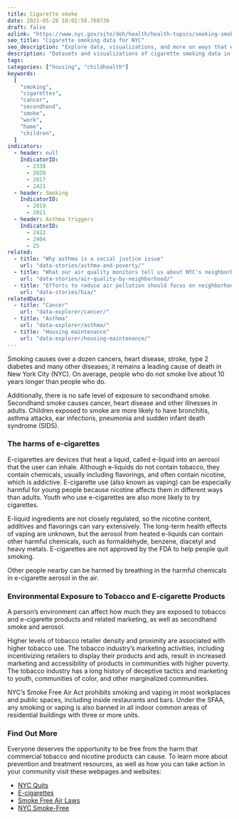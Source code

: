 ```yaml
---
title: Cigarette smoke
date: 2021-05-28 18:02:58.768736
draft: false
azlink: "https://www.nyc.gov/site/doh/health/health-topics/smoking-smoke-free-housing.page"
seo_title: "Cigarette smoking data for NYC"
seo_description: "Explore data, visualizations, and more on ways that environments shape health in New York City's neighborhoods."
description: "Datasets and visualizations of cigarette smoking data in NYC."
tags:
categories: ["housing", "childhealth"]
keywords:
  [
    "smoking",
    "cigarettes",
    "cancer",
    "secondhand",
    "smoke",
    "work",
    "home",
    "children",
  ]
indicators:
  - header: null
    IndicatorID:
      - 2338
      - 2020
      - 2017
      - 2421
  - header: Smoking
    IndicatorID:
      - 2019
      - 2021
  - header: Asthma triggers
    IndicatorID:
      - 2422
      - 2404
      - 25
related:
  - title: "Why asthma is a social justice issue"
    url: "data-stories/asthma-and-poverty/"
  - title: "What our air quality monitors tell us about NYC's neighborhoods"
    url: "data-stories/air-quality-by-neighborhood/"
  - title: "Efforts to reduce air pollution should focus on neighborhoods with the worst health impacts"
    url: "data-stories/hia/"
relatedData:
  - title: "Cancer"
    url: "data-explorer/cancer/"
  - title: "Asthma"
    url: "data-explorer/asthma/"
  - title: "Housing maintenance"
    url: "data-explorer/housing-maintenance/"
---
```


Smoking causes over a dozen cancers, heart disease, stroke, type 2 diabetes and many other diseases; it remains a leading cause of death in New York City (NYC). On average, people who do not smoke live about 10 years longer than people who do.

Additionally, there is no safe level of exposure to secondhand smoke. Secondhand smoke causes cancer, heart disease and other illnesses in adults. Children exposed to smoke are more likely to have bronchitis, asthma attacks, ear infections, pneumonia and sudden infant death syndrome (SIDS).

### The harms of e-cigarettes

E-cigarettes are devices that heat a liquid, called e-liquid into an aerosol that the user can inhale. Although e-liquids do not contain tobacco, they contain chemicals, usually including flavorings, and often contain nicotine, which is addictive. E-cigarette use (also known as vaping) can be especially harmful for young people because nicotine affects them in different ways than adults. Youth who use e-cigarettes are also more likely to try cigarettes.

E-liquid ingredients are not closely regulated, so the nicotine content, additives and flavorings can vary extensively. The long-term health effects of vaping are unknown, but the aerosol from heated e-liquids can contain other harmful chemicals, such as formaldehyde, benzene, diacetyl and heavy metals. E-cigarettes are not approved by the FDA to help people quit smoking.

Other people nearby can be harmed by breathing in the harmful chemicals in e-cigarette aerosol in the air.

### Environmental Exposure to Tobacco and E-cigarette Products

A person’s environment can affect how much they are exposed to tobacco and e-cigarette products and related marketing, as well as secondhand smoke and aerosol.

Higher levels of tobacco retailer density and proximity are associated with higher tobacco use. The tobacco industry’s marketing activities, including incentivizing retailers to display their products and ads, result in increased marketing and accessibility of products in communities with higher poverty. The tobacco industry has a long history of deceptive tactics and marketing to youth, communities of color, and other marginalized communities.

NYC’s Smoke Free Air Act prohibits smoking and vaping in most workplaces and public spaces, including inside restaurants and bars. Under the SFAA, any smoking or vaping is also banned in all indoor common areas of residential buildings with three or more units.

### Find Out More

Everyone deserves the opportunity to be free from the harm that commercial tobacco and nicotine products can cause. To learn more about prevention and treatment resources, as well as how you can take action in your community visit these webpages and websites:

- [NYC Quits](https://www1.nyc.gov/site/doh/health/health-topics/smoking-nyc-quits.page)
- [E-cigarettes](https://www1.nyc.gov/site/doh/health/health-topics/smoking-e-cigarettes.page)
- [Smoke Free Air Laws](https://www1.nyc.gov/site/doh/business/permits-and-licenses/smoke-free-air-act-exemptions-and-registrations.page)
- [NYC Smoke-Free](https://nycsmokefree.org/)
